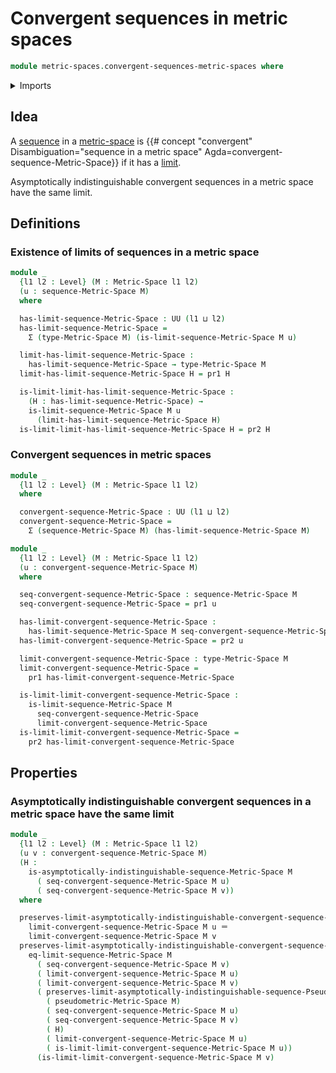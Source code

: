 # Convergent sequences in metric spaces

```agda
module metric-spaces.convergent-sequences-metric-spaces where
```

<details><summary>Imports</summary>

```agda
open import foundation.dependent-pair-types
open import foundation.identity-types
open import foundation.sequences
open import foundation.universe-levels

open import metric-spaces.limits-sequences-metric-spaces
open import metric-spaces.limits-sequences-pseudometric-spaces
open import metric-spaces.metric-spaces
open import metric-spaces.sequences-metric-spaces
```

</details>

## Idea

A [sequence](metric-spaces.sequences-metric-spaces.md) in a
[metric-space](metric-spaces.metric-spaces.md) is
{{# concept "convergent" Disambiguation="sequence in a metric space" Agda=convergent-sequence-Metric-Space}}
if it has a [limit](metric-spaces.limits-sequences-metric-spaces.md).

Asymptotically indistinguishable convergent sequences in a metric space have the
same limit.

## Definitions

### Existence of limits of sequences in a metric space

```agda
module _
  {l1 l2 : Level} (M : Metric-Space l1 l2)
  (u : sequence-Metric-Space M)
  where

  has-limit-sequence-Metric-Space : UU (l1 ⊔ l2)
  has-limit-sequence-Metric-Space =
    Σ (type-Metric-Space M) (is-limit-sequence-Metric-Space M u)

  limit-has-limit-sequence-Metric-Space :
    has-limit-sequence-Metric-Space → type-Metric-Space M
  limit-has-limit-sequence-Metric-Space H = pr1 H

  is-limit-limit-has-limit-sequence-Metric-Space :
    (H : has-limit-sequence-Metric-Space) →
    is-limit-sequence-Metric-Space M u
      (limit-has-limit-sequence-Metric-Space H)
  is-limit-limit-has-limit-sequence-Metric-Space H = pr2 H
```

### Convergent sequences in metric spaces

```agda
module _
  {l1 l2 : Level} (M : Metric-Space l1 l2)
  where

  convergent-sequence-Metric-Space : UU (l1 ⊔ l2)
  convergent-sequence-Metric-Space =
    Σ (sequence-Metric-Space M) (has-limit-sequence-Metric-Space M)

module _
  {l1 l2 : Level} (M : Metric-Space l1 l2)
  (u : convergent-sequence-Metric-Space M)
  where

  seq-convergent-sequence-Metric-Space : sequence-Metric-Space M
  seq-convergent-sequence-Metric-Space = pr1 u

  has-limit-convergent-sequence-Metric-Space :
    has-limit-sequence-Metric-Space M seq-convergent-sequence-Metric-Space
  has-limit-convergent-sequence-Metric-Space = pr2 u

  limit-convergent-sequence-Metric-Space : type-Metric-Space M
  limit-convergent-sequence-Metric-Space =
    pr1 has-limit-convergent-sequence-Metric-Space

  is-limit-limit-convergent-sequence-Metric-Space :
    is-limit-sequence-Metric-Space M
      seq-convergent-sequence-Metric-Space
      limit-convergent-sequence-Metric-Space
  is-limit-limit-convergent-sequence-Metric-Space =
    pr2 has-limit-convergent-sequence-Metric-Space
```

## Properties

### Asymptotically indistinguishable convergent sequences in a metric space have the same limit

```agda
module _
  {l1 l2 : Level} (M : Metric-Space l1 l2)
  (u v : convergent-sequence-Metric-Space M)
  (H :
    is-asymptotically-indistinguishable-sequence-Metric-Space M
      ( seq-convergent-sequence-Metric-Space M u)
      ( seq-convergent-sequence-Metric-Space M v))
  where

  preserves-limit-asymptotically-indistinguishable-convergent-sequence-Metric-Space :
    limit-convergent-sequence-Metric-Space M u ＝
    limit-convergent-sequence-Metric-Space M v
  preserves-limit-asymptotically-indistinguishable-convergent-sequence-Metric-Space =
    eq-limit-sequence-Metric-Space M
      ( seq-convergent-sequence-Metric-Space M v)
      ( limit-convergent-sequence-Metric-Space M u)
      ( limit-convergent-sequence-Metric-Space M v)
      ( preserves-limit-asymptotically-indistinguishable-sequence-Pseudometric-Space
        ( pseudometric-Metric-Space M)
        ( seq-convergent-sequence-Metric-Space M u)
        ( seq-convergent-sequence-Metric-Space M v)
        ( H)
        ( limit-convergent-sequence-Metric-Space M u)
        ( is-limit-limit-convergent-sequence-Metric-Space M u))
      (is-limit-limit-convergent-sequence-Metric-Space M v)
```
